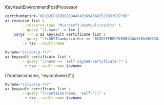 KeyVaultEnvironmentPostProcessor







```bash
certthumbprint="0C802EFBED9CE6B4A6A3369456635296539B7796"
az resource list \
        --resource-type "Microsoft.KeyVault/vaults" \
        --query "[].name" -o tsv |
    xargs -rn 1 az keyvault certificate list \
        --query "[?x509ThumbprintHex == '0C802EFBED9CE6B4A6A3369456635296539B7796'].id" \
        -o tsv --vault-name
```


```bash
kvname="scicoria-???"
az keyvault certificate list \
        --query "[?name == 'self-signed-certificate']" \
        -o tsv --vault-name $kvname
```

[?contains(name, 'mycontainer2')]

```bash
kvname="scicoria-???"
az keyvault certificate list \
        --query "[?contains(name, 'self-')]" \
        -o tsv --vault-name $kvname
```
